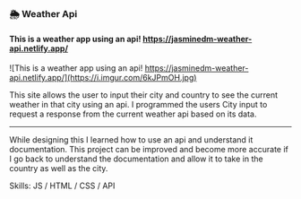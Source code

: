 ### 🌦 Weather Api
#### This is a weather app using an api! https://jasminedm-weather-api.netlify.app/
![This is a weather app using an api! https://jasminedm-weather-api.netlify.app/](https://i.imgur.com/6kJPmOH.jpg)

This site allows the user to input their city and country to see the current weather in that city using an api. I programmed the users City input to request a response from the current weather api based on its data.
<hr>
While designing this I learned how to use an api and understand it documentation. This project can be improved and become more accurate if I go back to understand the documentation and allow it to take in the country as well as the city.

Skills:  JS / HTML / CSS / API






